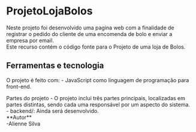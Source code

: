 # ProjetoLojaBolos
Neste projeto foi desenvolvido uma pagina web com a finalidade de registrar o pedido do cliente de uma encomenda de bolo e enviar a empresa por email.</br>
Este recurso contém o código fonte para o Projeto de uma loja de Bolos.
## Ferramentas e tecnologia
<p>O projeto é feito com:
- JavaScript como linguagem de programação para front-end.</br>
<p>Partes do projeto
- O projeto inclui três partes principais, localizadas em partes distintas, sendo cada uma responsável por um aspecto do sistema.</br>
- backend/: Ainda será desenvolvido.</br>
 **Autor**</br>
-Alienne Silva
